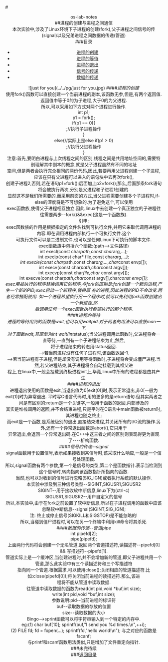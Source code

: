 #<center>os-lab-notes  
##进程的创建与进程之间通信  
    本次实验中,涉及了Linux环境下子进程的创建(fork),父子进程之间信号的传(signal)以及兄弟进程之间数据的传递(管道)  
###目录  
*	[进程的创建](#进程的创建)  
*	[进程的等待](#进程的等待)  
*	[进程的退出](#进程的退出)  
*	[信号的传递](#信号的传递--signal)  
*	[数据的传递](#数据的传递--管道pipe)  

![just for you](../../pg/just for you.jpg) 
####*进程的创建*   
        使用fork()函数可以直接创建一个当前进程的副本,该函数无参,但是,有两个返回值. 返回值中等于0的为子进程,大于0的为父进程.  
    所以,可以采用如下方式对两个进程进行操作.  
        int p1;  
        p1 = fork();  
        if(p1 == 0){  
            ;//执行子进程操作  
        }  
        else{//实际上是else if(p1 > 0)  
            ;//执行父进程操作  
        }  
    注意:首先,要明白进程与上次线程之间的区别,线程之间是共用地址空间的,需要特别理解其中副本的概念,就是父子进程虽然有不同的地址  
    空间,但是两者会执行完全相同的两份代码,因此,若要再用父进程创建一个子进程,应该在只有父进程可以进入的语句块中去再次fork(),  
    创建子进程2,否则,若在语句p1=fork();后面加上p2=fork();那么,后面那条fork语句将会被执行两次,分别是父进程和子进程1创建的.  
    显然这不是我们所需要的.而采用前面的方式,当父进程需要创建多个子进程时,if-else的深度将是不可想象的.为了避免这个,可以使用  
    exec函数族,使得父子进程相互独立.因此,linux中去创建一个真正独立的子进程往往需要两步--fork()&&exec(这是一个函数族).   
    引申:  
        exec函数族的作用是根据指定的文件名找到可执行文件,并用它来取代调用进程的内容.即在调用进程内部执行一个可执行文件.这个  
    可执行文件可以是二进制文件,也可以是任何Linux下可执行的脚本文件.  
        exec函数族中包括六个函数:(path-->文件路径)  
            int execl(const char*path,const char*arg,...);  
            int execlp(const char* file,const char*arg,...);  
            int execle(const char*path,const char*arg,...,char*const envp[]);  
            int execv(const char*path,char*const argv[]);  
            int execvp(const char*file,char* const argv[]);  
            int execve(const char*path,char*const argv[],char*const envp[]);  
        exec用被执行的程序替换调用它的程序,与fork的区别是:fork创建一个新的进程,产生一个新的PID;exec启动一个新程序,替换原
    有的进程,因此进程的PID不会改变.两者经常搭配使用. 如一个进程希望执行另一个程序时,就可以先利用fork函数创建出一个新进程,然  
    后调用任何一个exec函数执行希望执行的那个程序.  
####*进程的等待*  
        进程的等待用到的函数是wait,也可以用waitpid.对于两者的用法可以直接man一下.  
        对于函数wait,其原型为int wait(int*status);当父进程调用此函数时,父进程将会一直等待,一直到有一个子进程结束为止,然后,  
    将子进程结束的转态用status返回.  
        -->若当前进程没有任何子进程时,该函数返回-1.  
        -->若当前进程有子进程,但是却没有调用等待函数时,子进程将会变成僵尸进程.当然,若父进程结束,其子进程将会自动挂载到其祖父进  
    程上,在linux中,一般会挂载到终极进程init上,毕竟,linux中所有的进程都是由其产生.  
####*进程的退出*  
        进程退出使用的函数是exit,当退出值为0[exit(0)]时,表示正常退出,非0[一般为exit(1)]时为异常退出.
        平时写C语言代码时,用的更多的是return语句.但其实两者之间是有区别的:return是一个关键字,一般用于函数的返回,内部涉及的  
    其实是堆栈调用的返回,并不会结束进程,只是平时在C语言中main函数被return时,其进程也随之终止;  
        而exit是一个函数,是系统级别的退出,直接结束进程,并关闭所有的I/O流的操作.另外,还有一个异常退出函数是abort(),它只用于  
    异常退出,会返回一个异常退出码.在C++中这三者之间的区别则表现得更为直观了----析构函数.  
####*信号的传递--signal*  
        signal函数用于设置信号,表示如果接收到某信号时,该采取什么响应,一般是一个信号处理函数.  
        所以,signal函数有两个参数,第一个是信号的类型,第二个是函数指针.表示当检测到这个信号时,转向指向该函数指针所指向的函数.  
    当然,也可以对收到的信号进行忽略(SIG_IGN)或者执行系统的默认操作.  
        本实验中涉及到三种信号类型--SIGINT,SIGUSR1,SIGUSR2  
            SIGINT--用于接收软中断信息,linux下为(ctrl-c)  
            SIGUSR1,SIGUSR2--用户自定义的信号  
        所以,本实验中,由于在fork之前设置了软中断信息,所以在子进程调用的函数中应该忽略软中断信息--signal(SIGINT,SIG_IGN);  
    注: 终止或停止信号(SIGKILL和SIGSTOP)是不能忽略的!  
        所以,当碰到僵尸进程时,可以在另一个终端中利用kill命令将其杀死.  
####*数据的传递--管道pipe*  
        int pipefd[2];  
        pipe(pipefd);  
        上面两行代码将会创建一个无名管道,返回两个管道描述符,读描述符--pipefd[0] && 写描述符--pipefd[1].  
        管道实际上是一个缓冲区,当创建进程时,并不会增加新的管道,即父子进程共用一个管道,那么此实验中有三个读描述符和三个写描述符  
    指向同一个管道.根据需求,可以使用close();关闭相应的管道描述符.比如:close(pipefd[0]);将关闭当前进程的读描述符.那么,该进  
    程将不能从管道中读取数据.  
        往管道中读取数据的函数为read(int pid,void *buf,int size);  
                            write(int pid,void *buf,int size);  
            参数说明:pid--当前进程的标识符  
                     buf--读取数据的存放的位置  
                     size--读取数据的大小  
        Bingo-->sprint函数可以将字符串输入到一个特定的内存中.  
        eg:(1) char buf[10]; sprintf(buf,"I send you %d times.\n",++i);  
           (2) FILE fd; fd = fopen(...); sprintf(fd,"hello world!\n");
         与之对应的函数是fscanf;  
         与printf和scanf函数用法类似,只是增加了文件重定向指针.  
###未完待续  
###[返回目录](#目录)  
